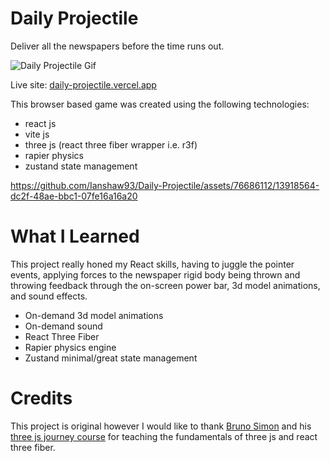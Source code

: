 # Daily Projectile
Deliver all the newspapers before the time runs out.

![Daily Projectile Gif](https://github.com/Ianshaw93/Daily-Projectile/assets/76686112/c11ecfc1-2f03-446b-87d7-ca9daabe8e36)

Live site: [daily-projectile.vercel.app](https://daily-projectile.vercel.app/)

This browser based game was created using the following technologies:
* react js
* vite js
* three js (react three fiber wrapper i.e. r3f)
* rapier physics
* zustand state management


https://github.com/Ianshaw93/Daily-Projectile/assets/76686112/13918564-dc2f-48ae-bbc1-07fe16a16a20


# What I Learned
This project really honed my React skills, having to juggle the pointer events, applying forces to the newspaper rigid body being thrown and throwing feedback through the on-screen power bar, 3d model animations, and sound effects.

* On-demand 3d model animations
* On-demand sound
* React Three Fiber
* Rapier physics engine
* Zustand minimal/great state management

# Credits
This project is original however I would like to thank [Bruno Simon](https://bruno-simon.com/) and his [three js journey course](https://threejs-journey.com/) for teaching the fundamentals of three js and react three fiber.


